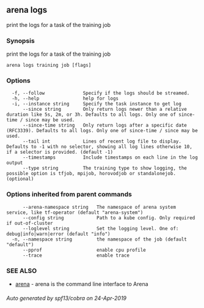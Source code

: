 ## arena logs

print the logs for a task of the training job

### Synopsis

print the logs for a task of the training job

```
arena logs training job [flags]
```

### Options

```
  -f, --follow              Specify if the logs should be streamed.
  -h, --help                help for logs
  -i, --instance string     Specify the task instance to get log
      --since string        Only return logs newer than a relative duration like 5s, 2m, or 3h. Defaults to all logs. Only one of since-time / since may be used.
      --since-time string   Only return logs after a specific date (RFC3339). Defaults to all logs. Only one of since-time / since may be used.
      --tail int            Lines of recent log file to display. Defaults to -1 with no selector, showing all log lines otherwise 10, if a selector is provided. (default -1)
      --timestamps          Include timestamps on each line in the log output
      --type string         The training type to show logging, the possible option is tfjob, mpijob, horovodjob or standalonejob. (optional)
```

### Options inherited from parent commands

```
      --arena-namespace string   The namespace of arena system service, like tf-operator (default "arena-system")
      --config string            Path to a kube config. Only required if out-of-cluster
      --loglevel string          Set the logging level. One of: debug|info|warn|error (default "info")
  -n, --namespace string         the namespace of the job (default "default")
      --pprof                    enable cpu profile
      --trace                    enable trace
```

### SEE ALSO

* [arena](arena.md)	 - arena is the command line interface to Arena

###### Auto generated by spf13/cobra on 24-Apr-2019
